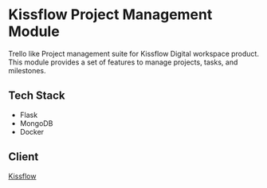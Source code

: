 # Kissflow Project Management Module

Trello like Project management suite for Kissflow Digital workspace product. This module provides a set of features to manage projects, tasks, and milestones.

## Tech Stack

* Flask
* MongoDB
* Docker

## Client

[Kissflow](https://kissflow.com)
